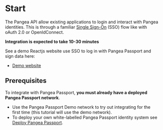 # Start

The Pangea API allow existing applications to login and interact with Pangea identities. This is through a familiar [Single Sign-On](https://en.wikipedia.org/wiki/Single\_sign-on) (SSO) flow like with oAuth 2.0 or OpenIdConnect.

**Integration is expected to take 10-30 minutes**

See a demo Reactjs website use SSO to log in with Pangea Passport and sign data here:

* [Demo website](https://demo.pangea.web4.world/)

## Prerequisites

To integrate with Pangea Passport, **you must already have a deployed Pangea Passport network**.

* Use the Pangea Passport Demo network to try out integrating for the first time (this tutorial will use the demo network).
* To deploy your own white-labelled Pangea Passport identity system see [Deploy Pangea Passport](../../run-tonomy-gov-os/deploy.md).

